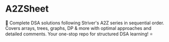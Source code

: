 # A2ZSheet
🚀 Complete DSA solutions following Striver's A2Z series in sequential order. Covers arrays, trees, graphs, DP &amp; more with optimal approaches and detailed comments. Your one-stop repo for structured DSA learning! ⭐

